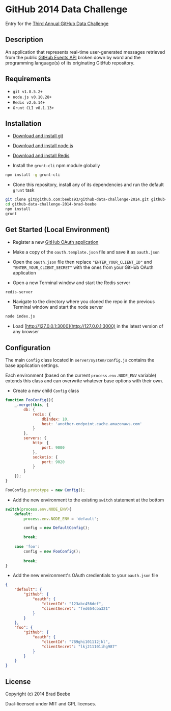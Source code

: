 GitHub 2014 Data Challenge
=========

Entry for the [Third Annual GitHub Data Challenge](https://github.com/blog/1864-third-annual-github-data-challenge)

Description
--------------
An application that represents real-time user-generated messages retrieved from the public [GitHub Events API](https://developer.github.com/v3/activity/events/) broken down by word and the programming language(s) of its originating GitHub repository.

Requirements
--------------
- `git v1.8.5.2+`
- `node.js v0.10.28+`
- `Redis v2.6.14+`
- `Grunt CLI v0.1.13+`

Installation
--------------
- [Download and install git](http://git-scm.com/downloads)

- [Download and install node.js](http://nodejs.org/download/)

- [Download and install Redis](http://redis.io/download)

- Install the `grunt-cli` npm module globally

```sh
npm install -g grunt-cli
```

- Clone this repository, install any of its dependencies and run the default `grunt` task

```sh
git clone git@github.com:beebs93/github-data-challenge-2014.git github-data-challenge-2014-brad-beebe
cd github-data-challenge-2014-brad-beebe
npm install
grunt
```

Get Started (Local Environment)
--------------

- Register a new [GitHub OAuth application](https://github.com/settings/applications/new)

- Make a copy of the `oauth.template.json` file and save it as `oauth.json`

- Open the `oauth.json` file then replace `"ENTER_YOUR_CLIENT_ID"` and `"ENTER_YOUR_CLIENT_SECRET"` with the ones from your GitHub OAuth application

- Open a new Terminal window and start the Redis server

```sh
redis-server
```

- Navigate to the directory where you cloned the repo in the previous Terminal window and start the node server

```sh
node index.js
```

- Load [http://127.0.0.1:3000](http://127.0.0.1:3000) in the latest version of any browser

Configuration
--------------
The main `Config` class located in `server/system/config.js` contains the base application settings.

Each environment (based on the current `process.env.NODE_ENV` variable) extends this class and can overwrite whatever base options with their own.

- Create a new child `Config` class
```javascript
function FooConfig(){
	_.merge(this, {
		db: {
			redis: {
				dbIndex: 10,
				host: 'another-endpoint.cache.amazonaws.com'
			}
		},
		servers: {
			http: {
				port: 9000
			},
			socketio: {
				port: 9020
			}
		}
	});
}

FooConfig.prototype = new Config();
```
- Add the new environment to the existing `switch` statement at the bottom
```javascript
switch(process.env.NODE_ENV){
	default:
		process.env.NODE_ENV = 'default';

		config = new DefaultConfig();

		break;
	
	case 'foo':
		config = new FooConfig();
		
		break;
}
```
- Add the new environment's OAuth credientials to your `oauth.json` file
```json
{
	"default": {
		"github": {
			"oauth": {
				"clientId": "123abc456def",
				"clientSecret": "fed654cba321"
			}
		}
	},
	"foo": {
		"github": {
			"oauth": {
				"clientId": "789ghi101112jkl",
				"clientSecret": "lkj211101ihg987"
			}
		}
	}
}
```

License
--------------
Copyright (c) 2014 Brad Beebe

Dual-licensed under MIT and GPL licenses.
